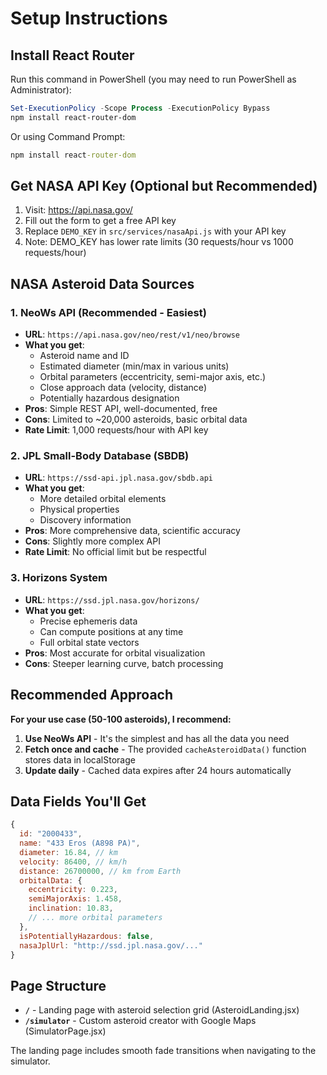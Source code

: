 # Setup Instructions

## Install React Router

Run this command in PowerShell (you may need to run PowerShell as Administrator):

```powershell
Set-ExecutionPolicy -Scope Process -ExecutionPolicy Bypass
npm install react-router-dom
```

Or using Command Prompt:
```cmd
npm install react-router-dom
```

## Get NASA API Key (Optional but Recommended)

1. Visit: https://api.nasa.gov/
2. Fill out the form to get a free API key
3. Replace `DEMO_KEY` in `src/services/nasaApi.js` with your API key
4. Note: DEMO_KEY has lower rate limits (30 requests/hour vs 1000 requests/hour)

## NASA Asteroid Data Sources

### 1. **NeoWs API (Recommended - Easiest)**
- **URL**: `https://api.nasa.gov/neo/rest/v1/neo/browse`
- **What you get**: 
  - Asteroid name and ID
  - Estimated diameter (min/max in various units)
  - Orbital parameters (eccentricity, semi-major axis, etc.)
  - Close approach data (velocity, distance)
  - Potentially hazardous designation
- **Pros**: Simple REST API, well-documented, free
- **Cons**: Limited to ~20,000 asteroids, basic orbital data
- **Rate Limit**: 1,000 requests/hour with API key

### 2. **JPL Small-Body Database (SBDB)**
- **URL**: `https://ssd-api.jpl.nasa.gov/sbdb.api`
- **What you get**:
  - More detailed orbital elements
  - Physical properties
  - Discovery information
- **Pros**: More comprehensive data, scientific accuracy
- **Cons**: Slightly more complex API
- **Rate Limit**: No official limit but be respectful

### 3. **Horizons System**
- **URL**: `https://ssd.jpl.nasa.gov/horizons/`
- **What you get**:
  - Precise ephemeris data
  - Can compute positions at any time
  - Full orbital state vectors
- **Pros**: Most accurate for orbital visualization
- **Cons**: Steeper learning curve, batch processing

## Recommended Approach

**For your use case (50-100 asteroids), I recommend:**

1. **Use NeoWs API** - It's the simplest and has all the data you need
2. **Fetch once and cache** - The provided `cacheAsteroidData()` function stores data in localStorage
3. **Update daily** - Cached data expires after 24 hours automatically

## Data Fields You'll Get

```javascript
{
  id: "2000433",
  name: "433 Eros (A898 PA)",
  diameter: 16.84, // km
  velocity: 86400, // km/h
  distance: 26700000, // km from Earth
  orbitalData: {
    eccentricity: 0.223,
    semiMajorAxis: 1.458,
    inclination: 10.83,
    // ... more orbital parameters
  },
  isPotentiallyHazardous: false,
  nasaJplUrl: "http://ssd.jpl.nasa.gov/..."
}
```

## Page Structure

- **`/`** - Landing page with asteroid selection grid (AsteroidLanding.jsx)
- **`/simulator`** - Custom asteroid creator with Google Maps (SimulatorPage.jsx)

The landing page includes smooth fade transitions when navigating to the simulator.
